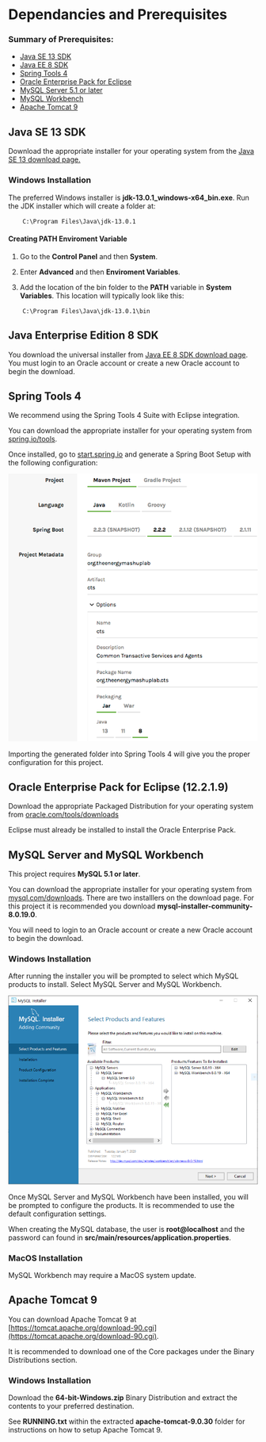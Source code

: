 Dependancies and Prerequisites
================================

### Summary of Prerequisites: 
* [Java SE 13 SDK](#java-se)
* [Java EE 8 SDK](#java-ee)
* [Spring Tools 4](#spring-tools-4)
* [Oracle Enterprise Pack for Eclipse](#oracle-enterpise)
* [MySQL Server 5.1 or later](#mysql)
* [MySQL Workbench](#mysql)
* [Apache Tomcat 9](#apache-tomcat)


<a id="java-se"></a>Java SE 13 SDK  
--------------------
Download the appropriate installer for your operating system from the [Java SE 13 download page.](https://www.oracle.com/java/technologies/javase/jdk13-archive-downloads.html#license-lightbox)

### Windows Installation 

The preferred Windows installer is **jdk-13.0.1_windows-x64_bin.exe**.
Run the JDK installer which will create a folder at:
```
    C:\Program Files\Java\jdk-13.0.1
```

#### Creating PATH Enviroment Variable 

1. Go to the **Control Panel** and then **System**.

2. Enter **Advanced** and then **Enviroment Variables**.

3. Add the location of the bin folder to the **PATH** variable in **System Variables**. This location will typically look like this:
```
    C:\Program Files\Java\jdk-13.0.1\bin

```

<a id="java-ee"></a>Java Enterprise Edition 8 SDK
--------------------
You download the universal installer from [Java EE 8 SDK download page](https://www.oracle.com/java/technologies/java-ee-sdk-download.html). You must login to an Oracle account or create a new Oracle account to begin the download.

<a id="spring-tools-4"></a>Spring Tools 4
--------------------
We recommend using the Spring Tools 4 Suite with Eclipse integration.

You can download the appropriate installer for your operating system from [spring.io/tools](https://spring.io/tools).

Once installed, go to [start.spring.io](https://start.spring.io/) and generate a Spring Boot Setup with the following configuration:

![Spring Boot Setup Configuration](pictures/SpringBootSetup20191210.png)

Importing the generated folder into Spring Tools 4 will give you the proper configuration for this project.

<a id="oracle-enterpise"></a>Oracle Enterprise Pack for Eclipse (12.2.1.9)
---------------------------------------
Download the appropriate Packaged Distribution for your operating system from [oracle.com/tools/downloads](https://www.oracle.com/tools/downloads/oepe-v12219-downloads.html)

Eclipse must already be installed to install the Oracle Enterprise Pack.


<a id="mysql"></a>MySQL Server and MySQL Workbench
---------------------
This project requires **MySQL 5.1 or later**. 

You can download the appropriate installer for your operating system from [mysql.com/downloads](https://dev.mysql.com/downloads/installer/). There are two installlers on the download page. For this project it is recommended you download **mysql-installer-community-8.0.19.0**.

You will need to login to an Oracle account or create a new Oracle account to begin the download. 

### Windows Installation 
After running the installer you will be prompted to select which MySQL products to install. Select MySQL Server and MySQL Workbench. 

![MySQL Installation Product Selection](pictures/mysql_installation.PNG)

Once MySQL Server and MySQL Workbench have been installed, you will be prompted to configure the products. It is recommended to use the default configuration settings. 

When creating the MySQL database, the user is **root@localhost** and the password can found in **src/main/resources/application.properties**.

### MacOS Installation

MySQL Workbench may require a MacOS system update. 

<a id="apache-tomcat"></a>Apache Tomcat 9
----------------------
You can download Apache Tomcat 9 at [https://tomcat.apache.org/download-90.cgi](https://tomcat.apache.org/download-90.cgi).

It is recommended to download one of the Core packages under the Binary Distributions section. 

### Windows Installation 
Download the **64-bit-Windows.zip** Binary Distribution and extract the contents to your preferred destination. 

See **RUNNING.txt** within the extracted **apache-tomcat-9.0.30** folder for instructions on how to setup Apache Tomcat 9. 